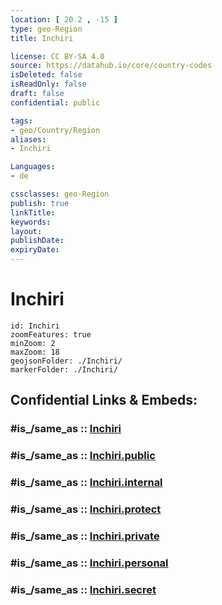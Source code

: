 ```yaml
---
location: [ 20.2 , -15 ] 
type: geo-Region
title: Inchiri

license: CC BY-SA 4.0
source: https://datahub.io/core/country-codes
isDeleted: false
isReadOnly: false
draft: false
confidential: public

tags:
- geo/Country/Region
aliases:
- Inchiri

Languages:
- de

cssclasses: geo-Region
publish: true
linkTitle: 
keywords: 
layout: 
publishDate: 
expiryDate: 
---
```


# Inchiri

```leaflet
id: Inchiri
zoomFeatures: true 
minZoom: 2 
maxZoom: 18
geojsonFolder: ./Inchiri/
markerFolder: ./Inchiri/
```


## Confidential Links & Embeds: 

### #is_/same_as :: [Inchiri](/_Standards/Earth/Continent/Africa/Africa~West/Mauritania/Regions~Mauritania/Inchiri.md) 

### #is_/same_as :: [Inchiri.public](/_public/Earth/Continent/Africa/Africa~West/Mauritania/Regions~Mauritania/Inchiri.public.md) 

### #is_/same_as :: [Inchiri.internal](/_internal/Earth/Continent/Africa/Africa~West/Mauritania/Regions~Mauritania/Inchiri.internal.md) 

### #is_/same_as :: [Inchiri.protect](/_protect/Earth/Continent/Africa/Africa~West/Mauritania/Regions~Mauritania/Inchiri.protect.md) 

### #is_/same_as :: [Inchiri.private](/_private/Earth/Continent/Africa/Africa~West/Mauritania/Regions~Mauritania/Inchiri.private.md) 

### #is_/same_as :: [Inchiri.personal](/_personal/Earth/Continent/Africa/Africa~West/Mauritania/Regions~Mauritania/Inchiri.personal.md) 

### #is_/same_as :: [Inchiri.secret](/_secret/Earth/Continent/Africa/Africa~West/Mauritania/Regions~Mauritania/Inchiri.secret.md)

